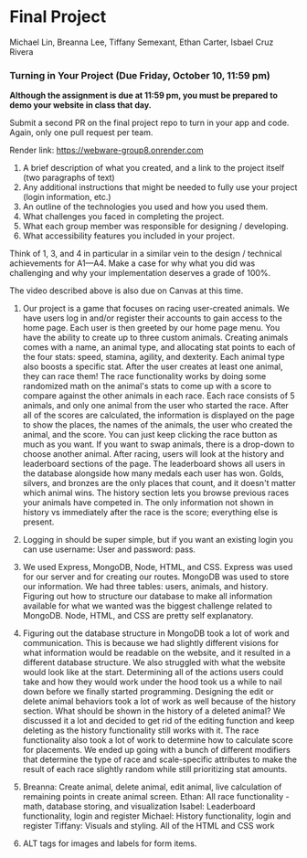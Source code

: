 # Final Project
Michael Lin, Breanna Lee, Tiffany Semexant, Ethan Carter, Isbael Cruz Rivera

### Turning in Your Project (Due Friday, October 10, 11:59 pm)
**Although the assignment is due at 11:59 pm, you must be prepared to demo your website in class that day.**

Submit a second PR on the final project repo to turn in your app and code. Again, only one pull request per team.

Render link: https://webware-group8.onrender.com

1. A brief description of what you created, and a link to the project itself (two paragraphs of text)
2. Any additional instructions that might be needed to fully use your project (login information, etc.)
3. An outline of the technologies you used and how you used them.
4. What challenges you faced in completing the project.
5. What each group member was responsible for designing / developing.
6. What accessibility features you included in your project.

Think of 1, 3, and 4 in particular in a similar vein to the design / technical achievements for A1—A4. Make a case for why what you did was challenging and why your implementation deserves a grade of 100%.

The video described above is also due on Canvas at this time.

1. Our project is a game that focuses on racing user-created animals. We have users log in and/or register their accounts to gain access to the home page. Each user is then greeted by our home page menu. You have the ability to create up to three custom animals. Creating animals comes with a name, an animal type, and allocating stat points to each of the four stats: speed, stamina, agility, and dexterity. Each animal type also boosts a specific stat. After the user creates at least one animal, they can race them! The race functionality works by doing some randomized math on the animal's stats to come up with a score to compare against the other animals in each race. Each race consists of 5 animals, and only one animal from the user who started the race. After all of the scores are calculated, the information is displayed on the page to show the places, the names of the animals, the user who created the animal, and the score. You can just keep clicking the race button as much as you want. If you want to swap animals, there is a drop-down to choose another animal. After racing, users will look at the history and leaderboard sections of the page. The leaderboard shows all users in the database alongside how many medals each user has won. Golds, silvers, and bronzes are the only places that count, and it doesn't matter which animal wins. The history section lets you browse previous races your animals have competed in. The only information not shown in history vs immediately after the race is the score; everything else is present.

2. Logging in should be super simple, but if you want an existing login you can use username: User and password: pass.

3. We used Express, MongoDB, Node, HTML, and CSS. Express was used for our server and for creating our routes. MongoDB was used to store our information. We had three tables: users, animals, and history. Figuring out how to structure our database to make all information available for what we wanted was the biggest challenge related to MongoDB. Node, HTML, and CSS are pretty self explanatory.

4. Figuring out the database structure in MongoDB took a lot of work and communication. This is because we had slightly different visions for what information would be readable on the website, and it resulted in a different database structure. We also struggled with what the website would look like at the start. Determining all of the actions users could take and how they would work under the hood took us a while to nail down before we finally started programming. Designing the edit or delete animal behaviors took a lot of work as well because of the history section. What should be shown in the history of a deleted animal? We discussed it a lot and decided to get rid of the editing function and keep deleting as the history functionality still works with it. The race functionality also took a lot of work to determine how to calculate score for placements. We ended up going with a bunch of different modifiers that determine the type of race and scale-specific attributes to make the result of each race slightly random while still prioritizing stat amounts.

5. Breanna: Create animal, delete animal, edit animal, live calculation of remaining points in create animal screen.
   Ethan: All race functionality - math, database storing, and visualization
   Isabel: Leaderboard functionality, login and register
   Michael: History functionality, login and register
   Tiffany: Visuals and styling. All of the HTML and CSS work

6. ALT tags for images and labels for form items.
